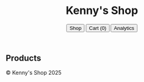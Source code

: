 <!DOCTYPE html>
<html lang="en">
<head>
  <meta charset="UTF-8">
  <title>Kenny's Online Shop</title>
  <link rel="stylesheet" href="styles.css">
</head>
<body>
  <header>
    <h1>Kenny's Shop</h1>
    <nav>
      <button onclick="showSection('shop')">Shop</button>
      <button onclick="showSection('cart')">Cart (<span id="cart-count">0</span>)</button>
      <button onclick="showSection('analytics')">Analytics</button>
    </nav>
  </header>
  <main>
    <!-- Shop Section -->
    <section id="shop-section">
      <h2>Products</h2>
      <div id="product-list"></div>
    </section>
    <!-- Cart Section -->
    <section id="cart-section" style="display:none;">
      <h2>Your Cart</h2>
      <div id="cart-list"></div>
      <button onclick="checkout()">Checkout</button>
    </section>
    <!-- Analytics Section -->
    <section id="analytics-section" style="display:none;">
      <h2>Sales Analytics</h2>
      <div id="analytics-dashboard"></div>
    </section>
  </main>
  <footer>
    <p>&copy; Kenny's Shop 2025</p>
  </footer>
  <script src="shop.js"></script>
</body>
</html>